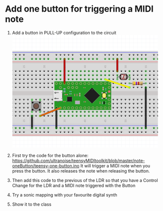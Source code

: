 # Add one button for triggering a MIDI note

1) Add a button in PULL-UP configuration to the circuit
![alt text](teensy-ldr-button.png)

2) First try the code for the button alone: https://github.com/ultranoise/teensyMIDItoolkit/blob/master/note-oneButton/teensy-one-button.ino It will trigger a MIDI note when you press the button. It also releases the note when releasing the button. 

3) Then add this code to the previous of the LDR so that you have a Control Change for the LDR and a MIDI note triggered with the Button

4) Try a sonic mapping with your favourite digital synth

5) Show it to the class
